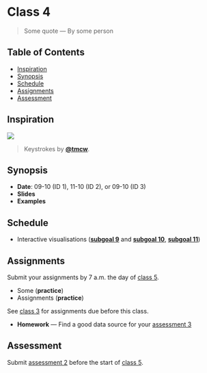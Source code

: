 # Class 4

> Some quote
> — By some person

## Table of Contents

*   [Inspiration](#inspiration)
*   [Synopsis](#synopsis)
*   [Schedule](#schedule)
*   [Assignments](#assignments)
*   [Assessment](#assessment)

## Inspiration

[![][inspiration-cover]][inspiration-link]

> Keystrokes by [**@tmcw**][inspiration-author].

## Synopsis

*   **Date**: 09-10 (ID 1), 11-10 (ID 2), or 09-10 (ID 3)
*   **Slides**
*   **Examples**

## Schedule

*   Interactive visualisations
    ([**subgoal 9**][s9] and [**subgoal 10**][s10], [**subgoal 11**][s11])

## Assignments

Submit your assignments by 7 a.m. the day of [class 5][c5].

*   Some  (**practice**)
*   Assignments (**practice**)

See [class 3][c3] for assignments due before this class.

*   **Homework** — Find a good data source for your [assessment 3][a3]

## Assessment

Submit [assessment 2][a2] before the start of [class 5][c5].

[inspiration-cover]: images/keys.jpg

[inspiration-link]: https://tmcw.github.io/minute/

[inspiration-author]: https://github.com/tmcw

[c3]: class-3.md#assignments

[c5]: class-5.md

[s9]: readme.md#subgoal-9

[s10]: readme.md#subgoal-10

[s11]: readme.md#subgoal-11

[a2]: assessment-2

[a3]: assessment-3
